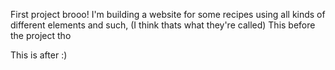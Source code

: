 First project brooo!
I'm building a website for some recipes using all kinds of different elements and such, (I think thats what they're called)
This before the project tho


This is after :)



